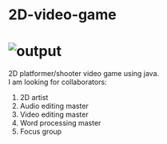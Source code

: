 # 2D-video-game
# ![output](https://github.com/Wildude/2D-video-game/assets/122345410/6cdd74ef-7a9f-4ae7-870a-ad50cf43c1d2)
2D platformer/shooter video game using java. <br>
I am looking for collaborators:
1. 2D artist
2. Audio editing master
3. Video editing master
4. Word processing master
5. Focus group
